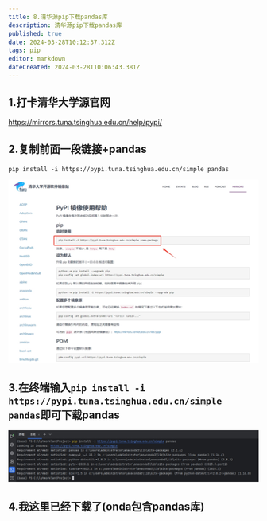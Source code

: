 ```yaml
---
title: 8.清华源pip下载pandas库
description: 清华源pip下载pandas库
published: true
date: 2024-03-28T10:12:37.312Z
tags: pip
editor: markdown
dateCreated: 2024-03-28T10:06:43.381Z
---
```


## 1.打卡清华大学源官网
https://mirrors.tuna.tsinghua.edu.cn/help/pypi/

## 2.复制前面一段链接+pandas
```
pip install -i https://pypi.tuna.tsinghua.edu.cn/simple pandas
```
![pip清华源下载pandas.png](/wiki/python/django/pip清华源下载pandas.png)

## 3.在终端输入`pip install -i https://pypi.tuna.tsinghua.edu.cn/simple pandas`即可下载pandas
![在终端输入pandas.png](/wiki/python/django/在终端输入pandas.png)

## 4.我这里已经下载了(onda包含pandas库)